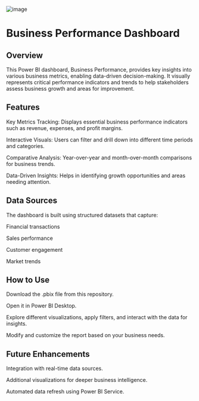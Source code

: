 ![image](https://github.com/user-attachments/assets/07981d02-51cb-4751-94b8-35fa76e7d64f)

# Business Performance Dashboard

## Overview

This Power BI dashboard, Business Performance, provides key insights into various business metrics, enabling data-driven decision-making. It visually represents critical performance indicators and trends to help stakeholders assess business growth and areas for improvement.

## Features

Key Metrics Tracking: Displays essential business performance indicators such as revenue, expenses, and profit margins.

Interactive Visuals: Users can filter and drill down into different time periods and categories.

Comparative Analysis: Year-over-year and month-over-month comparisons for business trends.

Data-Driven Insights: Helps in identifying growth opportunities and areas needing attention.

## Data Sources

The dashboard is built using structured datasets that capture:

Financial transactions

Sales performance

Customer engagement

Market trends

## How to Use

Download the .pbix file from this repository.

Open it in Power BI Desktop.

Explore different visualizations, apply filters, and interact with the data for insights.

Modify and customize the report based on your business needs.

## Future Enhancements

Integration with real-time data sources.

Additional visualizations for deeper business intelligence.

Automated data refresh using Power BI Service.
